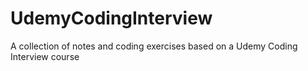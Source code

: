 # UdemyCodingInterview
A collection of notes and coding exercises based on a Udemy Coding Interview course
